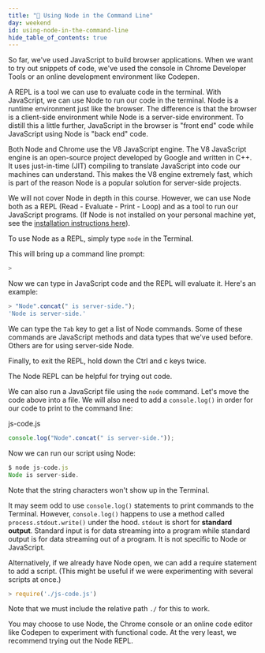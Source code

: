 ```yaml
---
title: "📓 Using Node in the Command Line"
day: weekend
id: using-node-in-the-command-line
hide_table_of_contents: true
---
```


So far, we've used JavaScript to build browser applications. When we want to try out snippets of code, we've used the console in Chrome Developer Tools or an online development environment like Codepen.

 A REPL is a tool we can use to evaluate code in the terminal. With JavaScript, we can use Node to run our code in the terminal. Node is a runtime environment just like the browser. The difference is that the browser is a client-side environment while Node is a server-side environment. To distill this a little further, JavaScript in the browser is "front end" code while JavaScript using Node is "back end" code.

Both Node and Chrome use the V8 JavaScript engine. The V8 JavaScript engine is an open-source project developed by Google and written in C++. It uses just-in-time (JIT) compiling to translate JavaScript into code our machines can understand. This makes the V8 engine extremely fast, which is part of the reason Node is a popular solution for server-side projects.

We will not cover Node in depth in this course. However, we can use Node both as a REPL (Read - Evaluate - Print - Loop) and as a tool to run our JavaScript programs. (If Node is not installed on your personal machine yet, see the [installation instructions here](/intermediate-javascript/setting-up-javascript/installing-nodejs)).

To use Node as a REPL, simply type `node` in the Terminal.

This will bring up a command line prompt:

```js
>
```

Now we can type in JavaScript code and the REPL will evaluate it. Here's an example:

```js
> "Node".concat(" is server-side.");
'Node is server-side.'
```

We can type the `Tab` key to get a list of Node commands. Some of these commands are JavaScript methods and data types that we've used before. Others are for using server-side Node.

Finally, to exit the REPL, hold down the Ctrl and c keys twice.

The Node REPL can be helpful for trying out code.

We can also run a JavaScript file using the `node` command. Let's move the code above into a file. We will also need to add a `console.log()` in order for our code to print to the command line:

<div class="filename">js-code.js</div>

```js
console.log("Node".concat(" is server-side."));
```

Now we can run our script using Node:

```js
$ node js-code.js
Node is server-side.
```

Note that the string characters won't show up in the Terminal.

It may seem odd to use `console.log()` statements to print commands to the Terminal. However, `console.log()` happens to use a method called `process.stdout.write()` under the hood. `stdout` is short for **standard output**. Standard input is for data streaming into a program while standard output is for data streaming out of a program. It is not specific to Node or JavaScript.

Alternatively, if we already have Node open, we can add a require statement to add a script. (This might be useful if we were experimenting with several scripts at once.)

```js
> require('./js-code.js')
```

Note that we must include the relative path `./` for this to work.

You may choose to use Node, the Chrome console or an online code editor like Codepen to experiment with functional code. At the very least, we recommend trying out the Node REPL.
